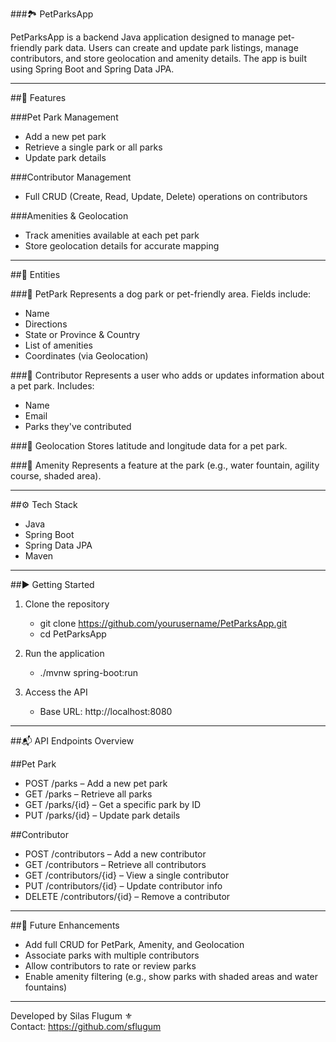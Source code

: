 ###🏞️ PetParksApp

PetParksApp is a backend Java application designed to manage pet-friendly park data. Users can create and update park listings, manage contributors, and store geolocation and amenity details. The app is built using Spring Boot and Spring Data JPA.

---

##📌 Features

###Pet Park Management
  - Add a new pet park
  - Retrieve a single park or all parks
  - Update park details
  
###Contributor Management
  - Full CRUD (Create, Read, Update, Delete) operations on contributors
  
###Amenities & Geolocation
  - Track amenities available at each pet park
  - Store geolocation details for accurate mapping
  
---  
  
##🧱 Entities

###🌳 PetPark
  Represents a dog park or pet-friendly area.
  Fields include:

   - Name
   - Directions
   - State or Province & Country
   - List of amenities
   - Coordinates (via Geolocation)
   
###👤 Contributor
  Represents a user who adds or updates information about a pet park.
  Includes:

   - Name
   - Email
   - Parks they've contributed
   
###📍 Geolocation
  Stores latitude and longitude data for a pet park.

###🛝 Amenity
 Represents a feature at the park (e.g., water fountain, agility course, shaded area).

---

##⚙️ Tech Stack

  - Java
  - Spring Boot
  - Spring Data JPA
  - Maven
  
---  
  
##▶️ Getting Started

1. Clone the repository
    - git clone https://github.com/yourusername/PetParksApp.git
    - cd PetParksApp
    
2. Run the application
    - ./mvnw spring-boot:run
    
3. Access the API
    - Base URL: http://localhost:8080
    
---    
    
##📬 API Endpoints Overview

##Pet Park
- POST /parks – Add a new pet park
- GET /parks – Retrieve all parks
- GET /parks/{id} – Get a specific park by ID
- PUT /parks/{id} – Update park details

##Contributor
- POST /contributors – Add a new contributor
- GET /contributors – Retrieve all contributors
- GET /contributors/{id} – View a single contributor
- PUT /contributors/{id} – Update contributor info
- DELETE /contributors/{id} – Remove a contributor

---

##🚀 Future Enhancements

- Add full CRUD for PetPark, Amenity, and Geolocation
- Associate parks with multiple contributors
- Allow contributors to rate or review parks
- Enable amenity filtering (e.g., show parks with shaded areas and water fountains)

---

Developed by Silas Flugum ⚜️  
Contact: https://github.com/sflugum
